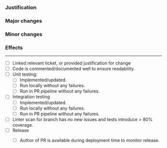 ### Justification

<!-- problem + reason for approach (don't be afraid to reference existing material, i.e. tickets, StackOverflow, etc) -->

### Major changes

<!-- big things you NEED the reviewer to know -->

### Minor changes

<!-- other things that are good to know (think non-obvious changes besides ^) -->

### Effects

<!-- what happens differently after this merges, direct + indirect -->

---

- [ ] Linked relevant ticket, or provided justification for change
- [ ] Code is commented/documented well to ensure readability.
- [ ] Unit testing:
  - [ ] Implemented/updated.
  - [ ] Run locally without any failures.
  - [ ] Run in PR pipeline without any failures.
- [ ] Integration testing
  - [ ] Implemented/updated.
  - [ ] Run locally without any failures.
  - [ ] Run in PR pipeline without any failures.
- [ ] Linter scan for branch has no new issues and tests introduce > 80% coverage.
- [ ] Release
  - [ ] Author of PR is available during deployment time to monitor release.

